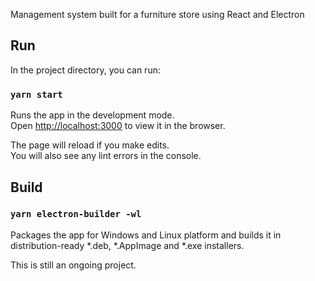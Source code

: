 Management system built for a furniture store using React and Electron

## Run

In the project directory, you can run:

### `yarn start`

Runs the app in the development mode.<br />
Open [http://localhost:3000](http://localhost:3000) to view it in the browser.

The page will reload if you make edits.<br />
You will also see any lint errors in the console.

## Build

### `yarn electron-builder -wl`

Packages the app for Windows and Linux platform and builds it in distribution-ready *.deb, *.AppImage and *.exe installers.

This is still an ongoing project.